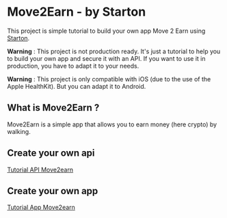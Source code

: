 
# Move2Earn - by Starton

This project is simple tutorial to build your own app Move 2 
Earn using [Starton](https://starton.io).

**Warning** : This project is not production ready. It's just a tutorial to help you to build your own app and secure it with an API. If you want to use it in production, you have to adapt it to your needs.

**Warning** : This project is only compatible with iOS (due to the use of the Apple HealthKit). But you can adapt it to Android.

## What is Move2Earn ?

Move2Earn is a simple app that allows you to earn money (here crypto) by walking.

## Create your own api

[Tutorial API Move2earn](https://github.com/seb34000/move2earn/blob/main/typescript-http-api-starton-my-move/README.md)

## Create your own app

[Tutorial App Move2earn](https://github.com/seb34000/move2earn/blob/main/myMove/readme.md)